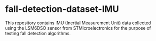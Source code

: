 # fall-detection-dataset-IMU
This repository contains IMU (Inertial Measurement Unit) data collected using the LSM6DSO sensor from STMicroelectronics for the purpose of testing fall detection algorithms.
